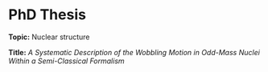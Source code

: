 # PhD Thesis

**Topic:** Nuclear structure

**Title:** *A Systematic Description of the Wobbling Motion in Odd-Mass Nuclei Within a Semi-Classical Formalism*